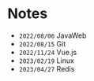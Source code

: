 # Notes
- `2022/08/06` JavaWeb
- `2022/08/15` Git
- `2022/11/24` Vue.js
- `2023/02/19` Linux
- `2023/04/27` Redis

